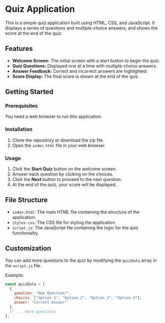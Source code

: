 # Quiz Application

This is a simple quiz application built using HTML, CSS, and JavaScript. It displays a series of questions and multiple-choice answers, and shows the score at the end of the quiz.

## Features

- **Welcome Screen:** The initial screen with a start button to begin the quiz.
- **Quiz Questions:** Displayed one at a time with multiple-choice answers.
- **Answer Feedback:** Correct and incorrect answers are highlighted.
- **Score Display:** The final score is shown at the end of the quiz.

## Getting Started

### Prerequisites

You need a web browser to run this application.

### Installation

1. Clone the repository or download the zip file.
2. Open the `index.html` file in your web browser.

### Usage

1. Click the **Start Quiz** button on the welcome screen.
2. Answer each question by clicking on the choices.
3. Click the **Next** button to proceed to the next question.
4. At the end of the quiz, your score will be displayed.

## File Structure

- `index.html`: The main HTML file containing the structure of the application.
- `styles.css`: The CSS file for styling the application.
- `script.js`: The JavaScript file containing the logic for the quiz functionality.

## Customization

You can add more questions to the quiz by modifying the `quizData` array in the `script.js` file.

Example:
```javascript
const quizData = [
  {
    question: "New Question?",
    choices: ["Option 1", "Option 2", "Option 3", "Option 4"],
    answer: "Correct Answer"
  },
  // ... more questions
];
